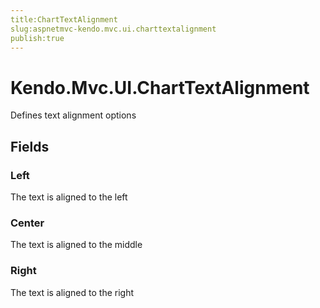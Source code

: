 ```yaml
---
title:ChartTextAlignment
slug:aspnetmvc-kendo.mvc.ui.charttextalignment
publish:true
---
```


# Kendo.Mvc.UI.ChartTextAlignment

Defines text alignment options

## Fields

### Left
The text is aligned to the left

### Center
The text is aligned to the middle

### Right
The text is aligned to the right